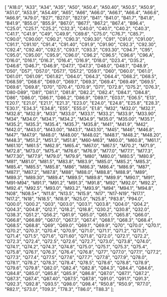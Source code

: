 [
  "A18.0",
  "A33",
  "A34",
  "A35",
  "A50",
  "A50.4",
  "A50.40",
  "A50.5",
  "A50.9",
  "A51.0",
  "A53.9",
  "A54.49",
  "A65",
  "A66",
  "A66.0",
  "A66.1",
  "A66.4",
  "A66.6",
  "A66.9",
  "A79.0",
  "B27",
  "B27.0",
  "B27.9",
  "B41",
  "B41.0",
  "B41.7",
  "B41.8",
  "B41.9",
  "B55.0",
  "B55.9",
  "B67.0",
  "B67.1",
  "B67.2",
  "B67.4",
  "B96.4",
  "C25.0",
  "C25.1",
  "C25.2",
  "C32.3",
  "C40.0",
  "C40.1",
  "C40.2",
  "C40.3",
  "C41.1",
  "C41.9",
  "C49",
  "C49.9",
  "C69.6",
  "C75.0",
  "C76.7",
  "C85.7",
  "C90.0",
  "C90.00",
  "C90.2",
  "C90.3",
  "C90.30",
  "C91",
  "C91.0",
  "C91.00",
  "C91.1",
  "C91.10",
  "C91.4",
  "C91.40",
  "C91.9",
  "C91.90",
  "C92.3",
  "C92.30",
  "C92.4",
  "C92.40",
  "C92.5",
  "C93.1",
  "C93.3",
  "C93.30",
  "C94.7",
  "C95",
  "C95.0",
  "C95.00",
  "C95.9",
  "C96.0",
  "C96.2",
  "C96.5",
  "C96.6",
  "C96.A",
  "D16.0",
  "D16.1",
  "D16.3",
  "D16.4",
  "D16.9",
  "D18.0",
  "D23.4",
  "D35.2",
  "D46.6",
  "D46.7",
  "D46.9",
  "D47.1",
  "D47.3",
  "D48.0",
  "D48.1",
  "D48.9",
  "D50",
  "D57",
  "D57.0",
  "D57.1",
  "D57.2",
  "D59.1",
  "D60",
  "D60.0",
  "D61.0",
  "D61.01",
  "D61.09",
  "D61.82",
  "D64.0",
  "D64.3",
  "D64.4",
  "D68.2",
  "D68.5",
  "D68.59",
  "D68.6",
  "D69.0",
  "D69.1",
  "D69.3",
  "D69.4",
  "D69.49",
  "D69.5",
  "D69.6",
  "D69.8",
  "D70",
  "D70.4",
  "D70.9",
  "D71",
  "D72.8",
  "D75.2",
  "D76.3",
  "D80-D89",
  "D81",
  "D81.1",
  "D81.8",
  "D82.2",
  "D82.4",
  "D84.1",
  "D84.8",
  "D86",
  "D86.0",
  "D86.1",
  "D86.2",
  "D86.9",
  "D89.1",
  "E03.1",
  "E06.5",
  "E13",
  "E20.1",
  "E21.0",
  "E21.1",
  "E21.3",
  "E23.0",
  "E24.0",
  "E24.8",
  "E25.8",
  "E28.3",
  "E30.1",
  "E34.3",
  "E34.8",
  "E55",
  "E55.0",
  "E1.8",
  "M32",
  "M32.0",
  "M32.1",
  "M32.8",
  "M32.9",
  "M33",
  "M33.0",
  "M33.1",
  "M33.2",
  "M33.9",
  "M33.90",
  "M34",
  "M34.0",
  "M34.1",
  "M34.2",
  "M34.9",
  "M35.0",
  "M35.00",
  "M35.1",
  "M35.2",
  "M35.3",
  "M35.4",
  "M35.7",
  "M35.8",
  "M41",
  "M41.9",
  "M42",
  "M42.0",
  "M43.0",
  "M43.00",
  "M43.1",
  "M43.10",
  "M45",
  "M46",
  "M46.8",
  "M47",
  "M47.9",
  "M48.0",
  "M48.00",
  "M48.02",
  "M48.1",
  "M48.2",
  "M48.20",
  "M48.3",
  "M51.2",
  "M51.3",
  "M51.8",
  "M60-M63",
  "M60.0",
  "M60.8",
  "M61.1",
  "M61.10",
  "M61.5",
  "M62.9",
  "M65.4",
  "M67.0",
  "M67.5",
  "M70.2",
  "M71.9",
  "M72.8",
  "M73.0",
  "M75.4",
  "M76.6",
  "M76.9",
  "M77.0",
  "M77.1",
  "M77.3",
  "M77.30",
  "M77.9",
  "M79.0",
  "M79.9",
  "M80",
  "M80.0",
  "M80.5",
  "M80.9",
  "M81",
  "M81.0",
  "M81.5",
  "M83.8",
  "M83.9",
  "M85.0",
  "M85.2",
  "M85.3",
  "M85.4",
  "M85.5",
  "M85.8",
  "M86",
  "M86.3",
  "M86.4",
  "M86.9",
  "M87",
  "M87.1",
  "M87.2",
  "M87.8",
  "M88",
  "M88.0",
  "M88.8",
  "M88.9",
  "M89",
  "M89.3",
  "M89.30",
  "M89.4",
  "M89.5",
  "M89.8",
  "M89.9",
  "M90.1",
  "M91",
  "M91-M94",
  "M91.1",
  "M91.2",
  "M91.3",
  "M91.8",
  "M92",
  "M92.0",
  "M92.2",
  "M92.4",
  "M92.5",
  "M93.0",
  "M93.2",
  "M93.9",
  "M94",
  "M94.1",
  "M94.8",
  "N08",
  "N08.5*",
  "N11.8",
  "N13.5",
  "N15.9",
  "N17",
  "N17-N19",
  "N17.1",
  "N17.2",
  "N18",
  "N18.5",
  "N18.9",
  "N25.0",
  "N25.8",
  "P83.8",
  "P94.0",
  "Q00.0",
  "Q00.2",
  "Q03",
  "Q03.0",
  "Q03.1",
  "Q03.8",
  "Q04.0",
  "Q04.2",
  "Q04.3",
  "Q04.8",
  "Q12.1",
  "Q18.2",
  "Q18.8",
  "Q30.2",
  "Q30.8",
  "Q32.0",
  "Q38.3",
  "Q51.2",
  "Q56.2",
  "Q61.9",
  "Q65.0",
  "Q65.1",
  "Q65.8",
  "Q66.0",
  "Q66.8",
  "Q66.89",
  "Q67.0",
  "Q67.3",
  "Q67.4",
  "Q68.1",
  "Q68.3",
  "Q68.4",
  "Q68.5",
  "Q68.8",
  "Q69",
  "Q69.0",
  "Q69.1",
  "Q69.9",
  "Q70",
  "Q70.0",
  "Q70.1",
  "Q70.2",
  "Q70.3",
  "Q70.4",
  "Q70.9",
  "Q71.0",
  "Q71.1",
  "Q71.2",
  "Q71.3",
  "Q71.4",
  "Q71.5",
  "Q71.6",
  "Q71.60",
  "Q71.8",
  "Q72.0",
  "Q72.1",
  "Q72.2",
  "Q72.3",
  "Q72.4",
  "Q72.5",
  "Q72.6",
  "Q72.7",
  "Q73.0",
  "Q73.8",
  "Q74.0",
  "Q74.1",
  "Q74.2",
  "Q74.3",
  "Q74.8",
  "Q75.0",
  "Q75.1",
  "Q75.3",
  "Q75.4",
  "Q75.8",
  "Q76.1",
  "Q76.3",
  "Q76.4",
  "Q76.8",
  "Q77",
  "Q77.0",
  "Q77.1",
  "Q77.2",
  "Q77.3",
  "Q77.4",
  "Q77.5",
  "Q77.6",
  "Q77.7",
  "Q77.8",
  "Q77.9",
  "Q78.0",
  "Q78.1",
  "Q78.2",
  "Q78.3",
  "Q78.4",
  "Q78.5",
  "Q78.6",
  "Q78.8",
  "Q78.9",
  "Q79.6",
  "Q79.8",
  "Q82.0",
  "Q82.4",
  "Q82.8",
  "Q84.3",
  "Q84.4",
  "Q84.6",
  "Q84.8",
  "Q85.0",
  "Q85.8",
  "Q85.9",
  "Q86.8",
  "Q87.0",
  "Q87.1",
  "Q87.2",
  "Q87.3",
  "Q87.4",
  "Q87.40",
  "Q87.5",
  "Q87.8",
  "Q91.0",
  "Q91.1",
  "Q91.3",
  "Q92.3",
  "Q92.8",
  "Q93.5",
  "Q98.0",
  "Q98.4",
  "R50.8",
  "R50.9",
  "R77.0",
  "R82.1",
  "S73.0",
  "T09.3",
  "T78.3",
  "T86.0",
  "T88.3"
];
